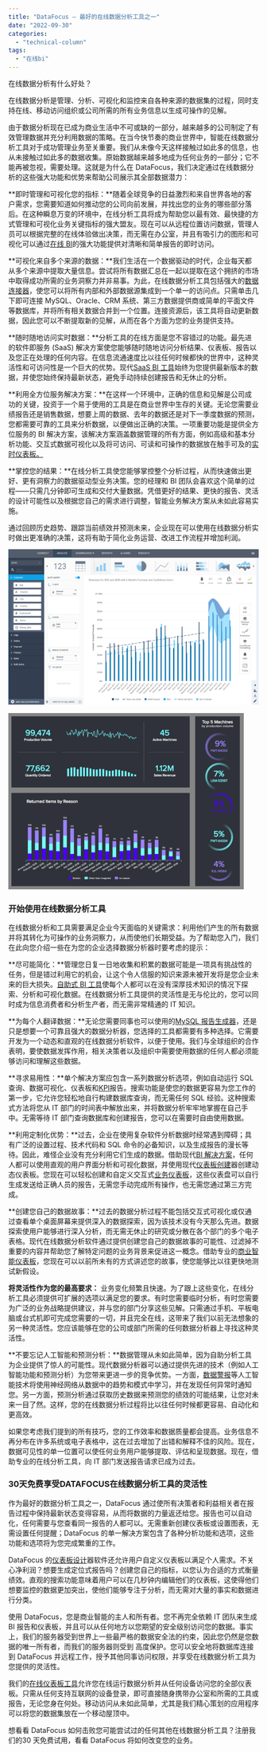 ```yaml
---
title: "DataFocus – 最好的在线数据分析工具之一"
date: "2022-09-30"
categories: 
  - "technical-column"
tags: 
  - "在线bi"
---
```


在线数据分析有什么好处？

在线数据分析是管理、分析、可视化和监控来自各种来源的数据集的过程，同时支持在线、移动访问组织或公司所需的所有业务信息以生成可操作的见解。

由于数据分析现在已成为商业生活中不可或缺的一部分，越来越多的公司制定了有效管理数据并充分利用数据的策略。在当今快节奏的商业世界中，智能在线数据分析工具对于成功管理业务至关重要。我们从未像今天这样接触过如此多的信息，也从未接触过如此多的数据收集。原始数据越来越多地成为任何业务的一部分；它不能再被忽视，需要处理。这就是为什么在 DataFocus，我们决定通过在线数据分析的这些强大功能和优势来帮助公司展示其全部数据潜力：

**即时管理和可视化您的指标：**随着全球竞争的日益激烈和来自世界各地的客户需求，您需要知道如何推动您的公司向前发展，并找出您的业务的哪些部分落后。在这种瞬息万变的环境中，在线分析工具将成为帮助您以最有效、最快捷的方式管理和可视化业务关键指标的强大盟友。现在可以从远程位置访问数据，管理人员可以根据完整的在线体验做出决策，而无需在办公室，并且有吸引力的图形和可视化可以通过[在线 BI](https://www.datafocus.ai/infos/online-bi-tools)的强大功能提供对清晰和简单报告的即时访问。

**可视化来自多个来源的数据：**我们生活在一个数据驱动的时代，企业每天都从多个来源中提取大量信息。尝试将所有数据汇总在一起以提取在这个拥挤的市场中取得成功所需的业务洞察力并非易事。为此，在线数据分析工具包括强大的[数据连接器](https://www.datafocus.ai/infos/data-connectors)，使您可以将所有内部和外部数据源集成到一个单一的访问点。只需单击几下即可连接 MySQL、Oracle、CRM 系统、第三方数据提供商或简单的平面文件等数据库，并将所有相关数据合并到一个位置。连接资源后，该工具将自动更新数据，因此您可以不断提取新的见解，从而在各个方面为您的业务提供支持。

**随时随地访问实时数据：**分析工具的在线方面是您不容错过的功能。最先进的软件即服务 (SaaS) 解决方案使您能够随时随地访问分析结果、仪表板、报告以及您正在处理的任何内容。在信息流通速度比以往任何时候都快的世界中，这种灵活性和可访问性是一个巨大的优势。现代[SaaS BI 工具](https://www.datafocus.ai/infos/saas-bi)始终为您提供最新版本的数据，并使您始终保持最新状态，避免手动持续创建报告和无休止的分析。

**利用全方位服务解决方案：**在这样一个环境中，正确的信息和见解是公司成功的关键，投资于一个易于使用的工具是在商业世界中生存的关键。无论您需要业绩报告还是销售数据，想要上周的数据、去年的数据还是对下一季度数据的预测，您都需要可靠的工具来分析数据，以便做出正确的决策。一项重要功能是提供全方位服务的 BI 解决方案，该解决方案涵盖数据管理的所有方面，例如高级和基本分析功能、交互式数据可视化以及将可访问、可读和可操作的数据放在触手可及的[实时仪表板。](https://www.datafocus.ai/infos/live-dashboards)

**掌控您的结果：**在线分析工具使您能够掌控整个分析过程，从而快速做出更好、更有洞察力的数据驱动型业务决策。您的经理和 BI 团队会喜欢这个简单的过程——只需几分钟即可生成和交付大量数据。凭借更好的结果、更快的报告、灵活的设计可能性以及根据您自己的需求进行调整，智能业务解决方案从未如此容易实施。

通过回顾历史趋势、跟踪当前绩效并预测未来，企业现在可以使用在线数据分析实时做出更准确的决策，这将有助于简化业务运营、改进工作流程并增加利润。

![](images/1664522081-1664519096-blob-png.png)

![blob.png](images/1664519097-blob-png.png)

### 开始使用在线数据分析工具

在线数据分析和工具需要满足企业今天面临的关键需求：利用他们产生的所有数据并将其转化为可操作的业务洞察力，从而使他们长期受益。为了帮助您入门，我们在此向您介绍一些在为您的企业选择数据分析器时要考虑的提示：

**尽可能简化：**管理您日复一日地收集和积累的数据可能是一项具有挑战性的任务，但是错过利用它的机会，让这个令人信服的知识来源未被开发将是您企业未来的巨大损失。[自助式 BI 工具](https://www.datafocus.ai/infos/self-service-bi-tools)使每个人都可以在没有深厚技术知识的情况下探索、分析和可视化数据。在线数据分析工具提供的灵活性是无与伦比的，您可以同时成为信息消费者和分析生产者，而无需非常精通的 IT 知识。

**为每个人翻译数据：**无论您需要同事也可以使用的[MySQL 报告生成器](https://www.datafocus.ai/infos/mysql-report-builder)，还是只是想要一个可靠且强大的数据分析器，您选择的工具都需要有多种选择。它需要开发为一个动态和直观的在线数据分析软件，以便于使用。我们与全球组织的合作表明，要使数据发挥作用，相关决策者以及组织中需要使用数据的任何人都必须能够访问和理解这些数据。

**寻求易用性：**单个解决方案应包含一系列数据分析选项，例如自动运行 SQL 查询、数据可视化、仪表板和[KPI](https://www.datafocus.ai/infos/kpi-examples-and-templates)报告。搜索功能是使您的数据更容易为您工作的第一步，它允许您轻松地自行构建数据库查询，而无需任何 SQL 经验。这种搜索式方法将您从 IT 部门的时间表中解放出来，并将数据分析牢牢地掌握在自己手中。无需等待 IT 部门查询数据库和创建报告，您可以在需要时自由使用数据。

**利用定制化优势：**过去，企业在使用复杂软件分析数据时经常遇到障碍；具有广泛的设置过程、技术代码和 SQL 命令的必备知识，以及生成报告的漫长等待。因此，难怪企业没有充分利用它们生成的数据。借助现代[BI 解决方案](https://www.datafocus.ai/infos/business-intelligence-bi-solutions)，任何人都可以使用直观的用户界面分析和可视化数据，并使用现代[仪表板创建](https://www.datafocus.ai/infos/dashboard-creator)器创建动态仪表板。您现在可以轻松创建和自定义交互式[业务仪表板](https://www.datafocus.ai/infos/dashboard-examples-and-templates)，这些仪表盘可以自行生成发送给正确人员的报告，无需您手动完成所有操作，也无需您通过第三方完成。

**创建您自己的数据故事：**过去的数据分析过程不能包括交互式可视化或仅通过查看单个桌面屏幕来提供深入的数据探索，因为该技术没有今天那么先进。数据探索使用户能够进行深入分析，而无需无休止的研究或分散在各个部门的多个电子表格。现代在线数据分析软件通过提供创建您自己的数据故事的可能性、过滤掉不重要的内容并帮助您了解特定问题的业务背景来促进这一概念。借助专业的[商业智能仪表板](https://www.datafocus.ai/infos/bi-dashboard-best-practices)，您现在可以以前所未有的方式讲述您的故事，使您能够比以往更快地测试新假设。

**将灵活性作为您的最高要求：** 业务变化频繁且快速。为了跟上这些变化，在线分析工具必须提供可扩展的选项以满足您的要求。有时您需要临时分析，有时您需要为广泛的业务战略提供建议，并与您的部门分享这些见解。只需通过手机、平板电脑或台式机即可完成您需要的一切，并且完全在线，这带来了我们以前无法想象的另一种灵活性。您应该能够在您的公司或部门所需的任何数据分析器上寻找这种灵活性。

**不要忘记人工智能和预测分析：**数据管理从未如此简单，因为自助分析工具为企业提供了惊人的可能性。现代数据分析器可以通过提供先进的技术（例如人工智能功能和预测分析）为您带来更进一步的竞争优势。一方面，[数据警报](https://www.datafocus.ai/infos/business-intelligence-data-alerts)等人工智能技术将使用神经网络从数据中的趋势和模式中学习，并在发现任何异常时通知您。另一方面，预测分析通过获取历史数据来预测您的绩效的可能结果，让您对未来一目了然。这样，您的在线数据分析过程将比以往任何时候都更容易、自动化和更高效。

如果您考虑我们提到的所有技巧，您的工作效率和数据质量都会提高。业务信息不再分布在许多系统或电子表格中，这在过去增加了出错和解释不佳的风险。现在，数据可见性的单一位置可以使任何业务用户能够提取、评估和呈现数据。现在，借助专业的在线分析工具，向 IT 部门发送报告请求已成为过去。

### 30天免费享受DATAFOCUS在线数据分析工具的灵活性

作为最好的数据分析工具之一，DataFocus 通过使所有决策者和利益相关者在报告过程中保持最新状态变得容易，从而将数据的力量返还给您。报告也可以自动化，任何需要与您查看同一报告的人都可以。无需重新创建仪表板或设置图表，无需设置任何提醒；DataFocus 的单一解决方案包含了各种分析功能和选项，这些功能和选项将为您完成繁重的工作。

DataFocus 的[仪表板设计](https://www.datafocus.ai/infos/dashboard-designer)器软件还允许用户自定义仪表板以满足个人需求。不关心净利润？想要生成定位式报告吗？创建您自己的指标，以您认为合适的方式衡量绩效。直观的搜索功能意味着用户可以在几秒钟内编辑他们的仪表板，这使得他们想要监控的数据更加突出，使他们能够专注于分析，而无需对大量的事实和数据进行分类。

使用 DataFocus，您是商业智能的主人和所有者。您不再完全依赖 IT 团队来生成 BI 报告和仪表板，并且可以从任何地方以您期望的安全级别访问您的数据。事实上，我们的服务器受到世界上一些最严格的数据安全法的约束，因此您仍然是您数据的唯一所有者，而我们的服务器则受到 高度保护。您可以安全地将数据库连接到 DataFocus 并远程工作，授予其他同事访问权限，并享受在线数据分析工具为您提供的灵活性。

我们的[在线仪表板工具](https://www.datafocus.ai/infos/online-dashboard)允许您在线运行数据分析并从任何设备访问您的全部仪表板。只需从任何支持互联网的设备登录，即可直接随身携带办公室和所需的工具或报告，无论您身在何处。移动访问从未如此简单，尤其是我们精心策划的应用程序可以将您的数据集放在一个移动屋顶中。

想看看 DataFocus 如何击败您可能尝试过的任何其他在线数据分析工具？注册我们的30 天免费试用，看看 DataFocus 将如何改变您的业务。
